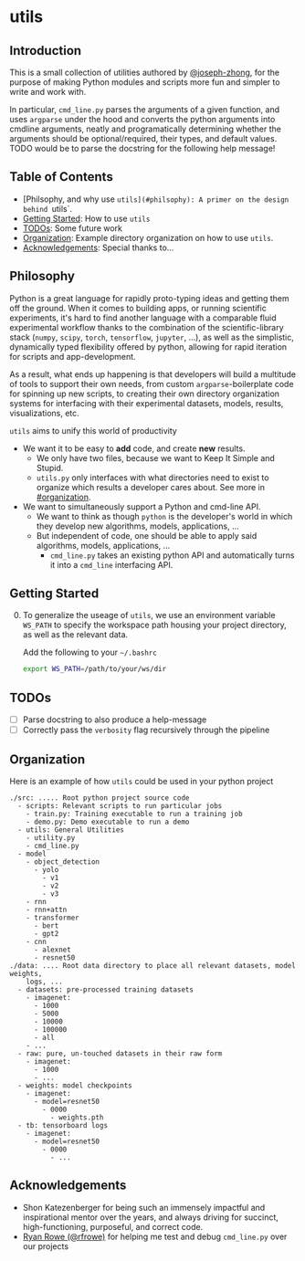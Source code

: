 # utils

## Introduction

This is a small collection of utilities authored by
[@joseph-zhong](https://github.com/joseph-zhong), for the purpose of making
Python modules and scripts more fun and simpler to write and work with.

In particular, `cmd_line.py` parses the arguments of a given function, and uses
`argparse` under the hood and converts the python arguments into cmdline
arguments, neatly and programatically determining whether the arguments should
be optional/required, their types, and default values. TODO would be to parse
the docstring for the following help message!

## Table of Contents

- [Philsophy, and why use `utils](#philsophy): A primer on the design behind
  `utils`.
- [Getting Started](#getting-started): How to use `utils`
- [TODOs](#todos): Some future work
- [Organization](#organiztaion): Example directory organization on how to use
  `utils`.
- [Acknowledgements](#acknowledgements): Special thanks to...

## Philosophy

Python is a great language for rapidly proto-typing ideas and getting them off
the ground. When it comes to building apps, or running scientific experiments,
it's hard to find another language with a comparable fluid experimental workflow
thanks to the combination of the scientific-library stack (`numpy`, `scipy`,
`torch`, `tensorflow`, `jupyter`, ...), as well as the simplistic, dynamically
typed flexibility offered by python, allowing for rapid iteration for scripts
and app-development. 

As a result, what ends up happening is that developers will build a multitude of
tools to support their own needs, from custom `argparse`-boilerplate code for
spinning up new scripts, to creating their own directory organization systems
for interfacing with their experimental datasets, models, results,
visualizations, etc.

`utils` aims to unify this world of productivity

- We want it to be easy to **add** code, and create **new** results.
  - We only have two files, because we want to Keep It Simple and Stupid. 
  - `utils.py` only interfaces with what directories need to exist to organize
    which results a developer cares about. See more in
    [#organization](#organization).
- We want to simultaneously support a Python and cmd-line API.
  - We want to think as though `python` is the developer's world in which they
    develop new algorithms, models, applications, ...
  - But independent of code, one should be able to apply said algorithms,
    models, applications, ...
    - `cmd_line.py` takes an existing python API and automatically turns it into
      a `cmd_line` interfacing API.

## Getting Started

0. To generalize the useage of `utils`, we use an environment variable `WS_PATH`
   to specify the workspace path housing your project directory, as well as the
   relevant data.

   Add the following to your `~/.bashrc`

   ```bash
   export WS_PATH=/path/to/your/ws/dir
   ```

## TODOs

- [ ] Parse docstring to also produce a help-message
- [ ] Correctly pass the `verbosity` flag recursively through the pipeline

## Organization

Here is an example of how `utils` could be used in your python project

```
./src: ..... Root python project source code
  - scripts: Relevant scripts to run particular jobs
    - train.py: Training executable to run a training job
    - demo.py: Demo executable to run a demo 
  - utils: General Utilities
    - utility.py
    - cmd_line.py
  - model
    - object_detection
      - yolo
        - v1
        - v2
        - v3 
    - rnn
    - rnn+attn
    - transformer
      - bert
      - gpt2
    - cnn
      - alexnet
      - resnet50
./data: .... Root data directory to place all relevant datasets, model weights,
    logs, ...
  - datasets: pre-processed training datasets
    - imagenet:
      - 1000
      - 5000
      - 10000
      - 100000
      - all
    - ...
  - raw: pure, un-touched datasets in their raw form
    - imagenet:
      - 1000
      - ...
  - weights: model checkpoints
    - imagenet:
      - model=resnet50
        - 0000
          - weights.pth
  - tb: tensorboard logs
    - imagenet:
      - model=resnet50
        - 0000
          - ...
```

## Acknowledgements

- Shon Katezenberger for being such an immensely impactful and inspirational
  mentor over the years, and always driving for succinct, high-functioning,
  purposeful, and correct code.
- [Ryan Rowe (@rfrowe)](https://github.com/rfrowe) for helping me test and debug
  `cmd_line.py` over our projects

